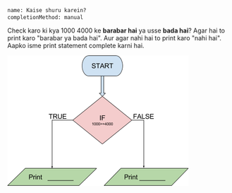 ```ngMeta
name: Kaise shuru karein?
completionMethod: manual
```

Check karo ki kya 1000 4000 ke **barabar hai** ya usse **bada hai**? Agar hai to print karo "barabar ya bada hai". Aur agar nahi hai to print karo "nahi hai". Aapko isme print statement complete karni hai.

![flowchart image](assets/question_images/question2-image1.png)
